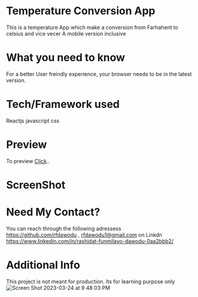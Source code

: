 # Temperature Conversion App

This is a temperature App which make a conversion from Farhahent to celsius and vice vecer A mobile version inclusive

# What you need to know

For a better User freindly experience, your browser needs to be in the latest version.

# Tech/Framework used

Reactjs javascript css

# Preview

To preview [Click](
https://thriving-dasik-e3b2aa.netlify.app)..

# ScreenShot



# Need My Contact?

You can reach through the following adressess https://github.com/rfdawodu , rfdawodu1@gmail.com on Linkdn https://www.linkedin.com/in/rashidat-funmilayo-dawodu-0aa2bbb2/

# Additional Info

This project is not meant for production. Its for learning purpose only
![Screen Shot 2023-03-24 at 9 48 03 PM](https://user-images.githubusercontent.com/103187041/227689075-65ddde03-2bdc-40d0-b4bd-7cec6ea01a97.png)
